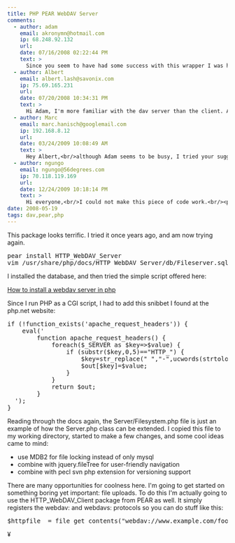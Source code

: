 ```yaml
---
title: PHP PEAR WebDAV Server
comments:
  - author: adam
    email: akronymn@hotmail.com
    ip: 68.248.92.132
    url:
    date: 07/16/2008 02:22:44 PM
    text: >
      Since you seem to have had some success with this wrapper I was hoping maybe you could help me out by posting an example or at least some suggestions. What I am trying to do is upload a video from the server my website is hosted on to a remote server with webdav. My local server has WinNT, php 4.3 and apache 2.0. currently I am doing something along the lines of:<br/><br/>$strm = new HTTP_WebDAV_Client_Stream;<br/>$tmp_vid_loc = $_FILES['newVid']['tmp_name'];<br/>$target_vid_path = 'webdav://user:pass@stream.address.com/WMRoot/ce/' . $full_tid . '.wvx';<br/><br/>$opts = array();<br/>$opened = array();<br/>$strm-&gt;stream_open($target_vid_path, 'w', $opts, $opened);<br/><br/>$src = fopen($tmp_vid_loc, 'rb');<br/>$content = fread($src, filesize( $tmp_vid_loc));<br/>fclose($src);<br/><br/>$strm-&gt;stream_write($content);<br/>$strm-&gt;stream_close();<br/><br/> I get no errors from this but I have checked and found that both stream_open and stream_write are returning false. Upon further investigation I have found that stream_write is failing because of something to do with the options parameter. I find this especially confusing because the (very) limited documentation only says this parameter is "not used here" which is why I pass an empty array.<br/><br/> Thanks in advance for any help. Also if there is any other info I can provide I am more than happy to.
  - author: Albert
    email: albert.lash@savonix.com
    ip: 75.69.165.231
    url:
    date: 07/20/2008 10:34:31 PM
    text: >
      Hi Adam, I'm more familiar with the dav server than the client. And I think that there is a webdav extension which I found to have helpful documentation:<br/><br/><a href="http://php-webdav.pureftpd.org/project/php-webdav" rel="nofollow">http://php-webdav.pureftpd.org/project/php-webdav</a><br/><br/>But back to your situation, a stream wrapper should work the same way the rest of php streams work. Here's a few examples:<br/><br/><a href="http://www.php.net/manual/en/stream.examples.php" rel="nofollow">http://www.php.net/manual/en/stream.examples.php</a><br/><br/>So if you register the webdav wrapper as "webdav", you should then be able to simple copy the uploaded file to your webdav server, like with file_put_contents, for example:<br/><br/><a href="http://www.php.net/manual/en/function.file-put-contents.php" rel="nofollow">http://www.php.net/manual/en/function.file-put-contents.php</a><br/><br/>Hope that helps! Let me know if that helps, if not, I can try again. :-)
  - author: Marc
    email: marc.hanisch@googlemail.com
    ip: 192.168.8.12
    url:
    date: 03/24/2009 10:08:49 AM
    text: >
      Hey Albert,<br/>although Adam seems to be busy, I tried your suggestion because I was wondering why the HTTP_WebDAV_Client_Stream Class seems to be so 'unhandy' - and yes! it works!<br/>Just register with the webdav protocal with HTTP_WebDAV_Client_Stream::register()<br/>and you can use the file_* functions with your webdav server!<br/><br/>Thank you so much! :-)<br/>Best regards,<br/>Marc
  - author: ngungo
    email: ngungo@56degrees.com
    ip: 70.118.119.169
    url:
    date: 12/24/2009 10:18:14 PM
    text: >
      Hi everyone,<br/>I could not make this piece of code work.<br/><pre> require_once "HTTP/WebDAV/Client/Stream.php";<br/> if (!HTTP_WebDAV_Client_Stream::register()) echo "couldn't register WebDAV stream wrappers";<br/> else echo 'hello dav!';</pre><br/><br/>I've checked that the PEAR's HTTP_WebDAV_Client and it appears as following:<br/><pre> # cd /usr/local/lib/php/PEAR<br/># pear list HTTP_WebDAV_Client<br/>Installed Files For HTTP_WebDAV_Client<br/>==================================<br/>Type Install Path<br/>php /usr/local/lib/php/HTTP/WebDAV/Client/Stream.php<br/>php /usr/local/lib/php/HTTP/WebDAV/Tools/_parse_lock_response.php<br/>php /usr/local/lib/php/HTTP/WebDAV/Tools/_parse_propfind_response.php<br/>php /usr/local/lib/php/HTTP/WebDAV/Client.php </pre><br/><br/>Please help! thanks in advance.<br/>
date: 2008-05-19
tags: dav,pear,php
---
```

This package looks terrific. I tried it once years ago, and am now trying again.

<pre class="sh_sh">
pear install HTTP_WebDAV_Server
vim /usr/share/php/docs/HTTP_WebDAV_Server/db/Fileserver.sql</pre>
I installed the database, and then tried the simple script offered here:

<a href="http://blog.keyphrene.com/keyphrene/index.php/2006/09/16/9-how-to-install-a-webdav-server-in-php">How to install a webdav server in php</a>

Since I run PHP as a CGI script, I had to add this snibbet I found at the php.net website:
<pre class="sh_php">
if (!function_exists('apache_request_headers')) {
    eval('
        function apache_request_headers() {
            foreach($_SERVER as $key=>$value) {
                if (substr($key,0,5)=="HTTP_") {
                    $key=str_replace(" ","-",ucwords(strtolower(str_replace("_"," ",substr($key,5)))));
                    $out[$key]=$value;
                }
            }
            return $out;
        }
  ');
}</pre>

Reading through the docs again, the Server/Filesystem.php file is just an example of how the Server.php class can be extended. I copied this file to my working directory, started to make a few changes, and some cool ideas came to mind:

* use MDB2 for file locking instead of only mysql
* combine with jquery.fileTree for user-friendly navigation
* combine with pecl svn php extension for versioning support

There are many opportunities for coolness here. I'm going to get started on something boring yet important: file uploads. To do this I'm actually going to use the HTTP_WebDAV_Client package from PEAR as well. It simply registers the webdav: and webdavs: protocols so you can do stuff like this:

<pre class="sh_php">$httpfile  = file_get_contents("webdav://www.example.com/foo.txt");</pre>

¥

